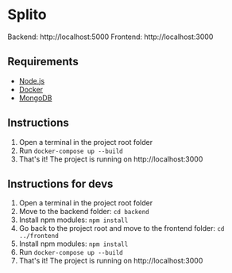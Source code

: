 ﻿# Splito

Backend: http://localhost:5000
Frontend: http://localhost:3000

## Requirements

- [Node.js](https://nodejs.org/en/download/package-manager)
- [Docker](https://www.docker.com/)
- [MongoDB](https://www.mongodb.com/try/download/community)

## Instructions

1. Open a terminal in the project root folder
2. Run `docker-compose up --build`
3. That's it! The project is running on http://localhost:3000

## Instructions for devs

1. Open a terminal in the project root folder
2. Move to the backend folder: `cd backend`
3. Install npm modules: `npm install`
4. Go back to the project root and move to the frontend folder: `cd ../frontend`
5. Install npm modules: `npm install`
6. Run `docker-compose up --build`
7. That's it! The project is running on http://localhost:3000

